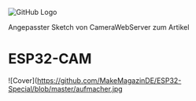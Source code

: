 ![GitHub Logo](http://www.heise.de/make/icons/make_logo.png)


Angepasster Sketch von CameraWebServer zum Artikel

# ESP32-CAM

![Cover](https://github.com/MakeMagazinDE/ESP32-Special/blob/master/aufmacher.jpg
